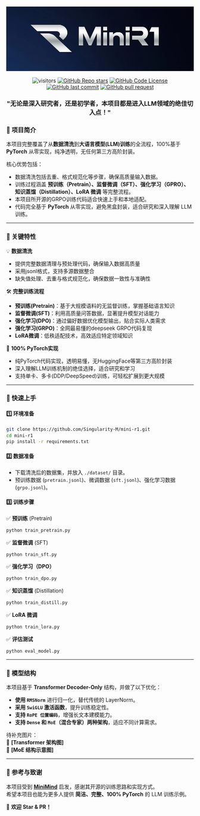 <div align="center">

![logo](./images/logo.png)

</div>

<div align="center">

![visitors](https://visitor-badge.laobi.icu/badge?page_id=Singularity-M/mini-r1)
[![GitHub Repo stars](https://img.shields.io/github/stars/Singularity-M/mini-r1?style=social)](https://github.com/Singularity-M/mini-r1/stargazers)
[![GitHub Code License](https://img.shields.io/github/license/Singularity-M/mini-r1)](LICENSE)
[![GitHub last commit](https://img.shields.io/github/last-commit/Singularity-M/mini-r1)](https://github.com/Singularity-M/mini-r1/commits/master)
[![GitHub pull request](https://img.shields.io/badge/PRs-welcome-blue)](https://github.com/Singularity-M/mini-r1/pulls)

</div>

<div align="center">
  <h3>"无论是深入研究者，还是初学者，本项目都是进入LLM领域的绝佳切入点！"</h3>
</div>

### 📌 项目简介  

本项目完整覆盖了从**数据清洗**到**大语言模型(LLM)训练**的全流程，100%基于**PyTorch** 从零实现，纯净透明，无任何第三方高阶封装。

核心优势包括：

- 数据清洗包括去重、格式规范化等步骤，确保高质量输入数据。  
- 训练过程涵盖 **预训练（Pretrain）、监督微调（SFT）、强化学习（GPRO）、知识蒸馏（Distillation）、LoRA 微调** 等完整流程。
- 本项目所开源的GRPO训练代码适合快速上手和本地适配。
- 代码完全基于 **PyTorch** 从零实现，避免黑盒封装，适合研究和深入理解 LLM 训练。 

---

### 📌 关键特性  

💡 **数据清洗**
- 提供完整数据清理与预处理代码，确保输入数据高质量
- 采用jsonl格式，支持多源数据整合
- 缺失值处理、去重与格式规范化，确保数据一致性与准确性

🛠 **完整训练流程**
- **预训练(Pretrain)**：基于大规模语料的无监督训练，掌握基础语言知识
- **监督微调(SFT)**：利用高质量问答数据，显著提升模型对话能力
- **强化学习(DPO)**：通过偏好数据优化模型输出，贴合实际人类需求
- **强化学习(GRPO)**：全网最易懂的deepseek GRPO代码复现
- **LoRA微调**：低秩适配技术，高效适应特定领域知识

🚀 **100% PyTorch实现**
- 纯PyTorch代码实现，透明易懂，无HuggingFace等第三方高阶封装
- 深入理解LLM训练机制的绝佳选择，适合研究和学习
- 支持单卡、多卡(DDP/DeepSpeed)训练，可轻松扩展到更大规模
---

### 📌 快速上手  

#### **1️⃣ 环境准备**

```bash
git clone https://github.com/Singularity-M/mini-r1.git
cd mini-r1
pip install -r requirements.txt
```

#### **2️⃣ 数据准备**  
- 下载清洗后的数据集，并放入 `./dataset/` 目录。  
- 预训练数据 (`pretrain.jsonl`)、微调数据 (`sft.jsonl`)、强化学习数据 (`grpo.jsonl`)。

#### **3️⃣ 训练步骤**  

✅ **预训练** (Pretrain)  
```bash
python train_pretrain.py
```

✅ **监督微调** (SFT)  
```bash
python train_sft.py
```

✅ **强化学习（DPO）**  
```bash
python train_dpo.py
```

✅ **知识蒸馏** (Distillation)  
```bash
python train_distill.py
```

✅ **LoRA 微调**  
```bash
python train_lora.py
```

✅ **评估测试**  
```bash
python eval_model.py
```

---

### 📌 模型结构  

本项目基于 **Transformer Decoder-Only** 结构，并做了以下优化：  

- **使用 `RMSNorm`** 进行归一化，替代传统的 LayerNorm。  
- **采用 `SwiGLU` 激活函数**，提升训练稳定性。  
- **支持 `RoPE 位置编码`**，增强长文本建模能力。  
- **支持 `Dense` 和 `MoE`（混合专家）两种架构**，适应不同计算需求。  

待补充图片：  
📌 **[Transformer 架构图]**  
📌 **[MoE 结构示意图]**  

---

### 📌 参考与致谢  

本项目受到 **[MiniMind](https://github.com/jingyaogong/minimind)** 启发，感谢其开源的训练思路和实现方式。  
希望本项目也能为更多人提供 **简洁、完整、100% PyTorch** 的 LLM 训练示例。  

🚀 **欢迎 Star & PR！**
